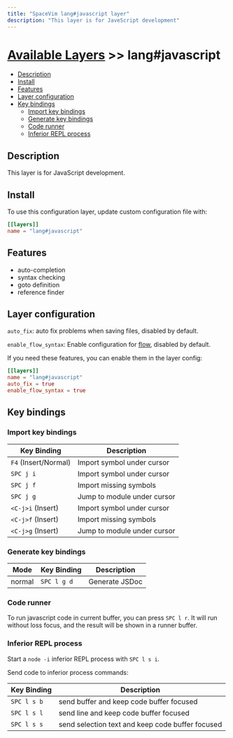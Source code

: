 ```yaml
---
title: "SpaceVim lang#javascript layer"
description: "This layer is for JaveScript development"
---
```


# [Available Layers](../../) >> lang#javascript

<!-- vim-markdown-toc GFM -->

- [Description](#description)
- [Install](#install)
- [Features](#features)
- [Layer configuration](#layer-configuration)
- [Key bindings](#key-bindings)
  - [Import key bindings](#import-key-bindings)
  - [Generate key bindings](#generate-key-bindings)
  - [Code runner](#code-runner)
  - [Inferior REPL process](#inferior-repl-process)

<!-- vim-markdown-toc -->

## Description

This layer is for JavaScript development.

## Install

To use this configuration layer, update custom configuration file with:

```toml
[[layers]]
name = "lang#javascript"
```

## Features

- auto-completion
- syntax checking
- goto definition
- reference finder

## Layer configuration

`auto_fix`: auto fix problems when saving files, disabled by default.

`enable_flow_syntax`: Enable configuration for [flow](https://flow.org/), disabled by default.

If you need these features, you can enable them in the layer config:
```toml
[[layers]]
name = "lang#javascript"
auto_fix = true
enable_flow_syntax = true
```

## Key bindings

### Import key bindings

| Key Binding          | Description                     |
| -------------------- | ------------------------------- |
| `F4` (Insert/Normal) | Import symbol under cursor      |
| `SPC j i`            | Import symbol under cursor      |
| `SPC j f`            | Import missing symbols          |
| `SPC j g`            | Jump to module under cursor     |
| `<C-j>i` (Insert)    | Import symbol under cursor      |
| `<C-j>f` (Insert)    | Import missing symbols          |
| `<C-j>g` (Insert)    | Jump to module under cursor     |

### Generate key bindings

| Mode          | Key Binding | Description                           |
| ------------- | ----------- | ------------------------------------- |
| normal        | `SPC l g d` | Generate JSDoc                        |

### Code runner

To run javascript code in current buffer, you can press `SPC l r`. It will run without loss focus,
and the result will be shown in a runner buffer.

### Inferior REPL process

Start a `node -i` inferior REPL process with `SPC l s i`.

Send code to inferior process commands:

| Key Binding | Description                                      |
| ----------- | ------------------------------------------------ |
| `SPC l s b` | send buffer and keep code buffer focused         |
| `SPC l s l` | send line and keep code buffer focused           |
| `SPC l s s` | send selection text and keep code buffer focused |

